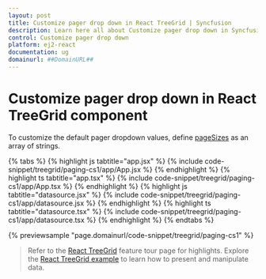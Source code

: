 ```yaml
---
layout: post
title: Customize pager drop down in React TreeGrid | Syncfusion
description: Learn here all about Customize pager drop down in Syncfusion React TreeGrid component of Syncfusion Essential JS 2 and more.
control: Customize pager drop down 
platform: ej2-react
documentation: ug
domainurl: ##DomainURL##
---
```


# Customize pager drop down in React TreeGrid component

To customize the default pager dropdown values, define [pageSizes](https://ej2.syncfusion.com/react/documentation/api/treegrid/pageSettings/#pagesizes) as an array of strings.

{% tabs %}
{% highlight js tabtitle="app.jsx" %}
{% include code-snippet/treegrid/paging-cs1/app/App.jsx %}
{% endhighlight %}
{% highlight ts tabtitle="app.tsx" %}
{% include code-snippet/treegrid/paging-cs1/app/App.tsx %}
{% endhighlight %}
{% highlight js tabtitle="datasource.jsx" %}
{% include code-snippet/treegrid/paging-cs1/app/datasource.jsx %}
{% endhighlight %}
{% highlight ts tabtitle="datasource.tsx" %}
{% include code-snippet/treegrid/paging-cs1/app/datasource.tsx %}
{% endhighlight %}
{% endtabs %}

 {% previewsample "page.domainurl/code-snippet/treegrid/paging-cs1" %}

> Refer to the [React TreeGrid](https://www.syncfusion.com/react-ui-components/react-tree-grid) feature tour page for highlights. Explore the [React TreeGrid example](https://ej2.syncfusion.com/react/demos/#/material/treegrid/treegrid-overview) to learn how to present and manipulate data.